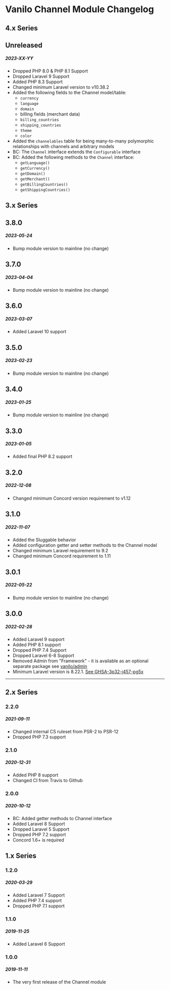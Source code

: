 # Vanilo Channel Module Changelog

## 4.x Series

## Unreleased
##### 2023-XX-YY

- Dropped PHP 8.0 & PHP 8.1 Support
- Dropped Laravel 9 Support
- Added PHP 8.3 Support
- Changed minimum Laravel version to v10.38.2
- Added the following fields to the Channel model/table:
  - `currency`
  - `language`
  - `domain`
  - billing fields (merchant data)
  - `billing_countries`
  - `shipping_countries`
  - `theme`
  - `color`
- Added the `channelables` table for being many-to-many polymorphic relationships with channels and arbitrary models
- BC: The `Channel` interface extends the `Configurable` interface
- BC: Added the following methods to the `Channel` interface:
  - `getLanguage()`
  - `getCurrency()`
  - `getDomain()`
  - `getMerchant()`
  - `getBillingCountries()`
  - `getShippingCountries()`

## 3.x Series

## 3.8.0
##### 2023-05-24

- Bump module version to mainline (no change)

## 3.7.0
##### 2023-04-04

- Bump module version to mainline (no change)

## 3.6.0
##### 2023-03-07

- Added Laravel 10 support

## 3.5.0
##### 2023-02-23

- Bump module version to mainline (no change)

## 3.4.0
##### 2023-01-25

- Bump module version to mainline (no change)

## 3.3.0
##### 2023-01-05

- Added final PHP 8.2 support

## 3.2.0
##### 2022-12-08

- Changed minimum Concord version requirement to v1.12

## 3.1.0
##### 2022-11-07

- Added the Sluggable behavior
- Added configuration getter and setter methods to the Channel model
- Changed minimum Laravel requirement to 9.2
- Changed minimum Concord requirement to 1.11

## 3.0.1
##### 2022-05-22

- Bump module version to mainline (no change)

## 3.0.0
##### 2022-02-28

- Added Laravel 9 support
- Added PHP 8.1 support
- Dropped PHP 7.4 Support
- Dropped Laravel 6-8 Support
- Removed Admin from "Framework" - it is available as an optional separate package see [vanilo/admin](https://github.com/vanilophp/admin) 
- Minimum Laravel version is 8.22.1. [See GHSA-3p32-j457-pg5x](https://github.com/advisories/GHSA-3p32-j457-pg5x)


---

## 2.x Series

### 2.2.0
##### 2021-09-11

- Changed internal CS ruleset from PSR-2 to PSR-12
- Dropped PHP 7.3 support

### 2.1.0
##### 2020-12-31

- Added PHP 8 support
- Changed CI from Travis to Github

### 2.0.0
##### 2020-10-12

- BC: Added getter methods to Channel interface
- Added Laravel 8 Support
- Dropped Laravel 5 Support
- Dropped PHP 7.2 support
- Concord 1.6+ is required

## 1.x Series

### 1.2.0
##### 2020-03-29

- Added Laravel 7 Support
- Added PHP 7.4 support
- Dropped PHP 7.1 support

### 1.1.0
##### 2019-11-25

- Added Laravel 6 Support

### 1.0.0
##### 2019-11-11

- The very first release of the Channel module
